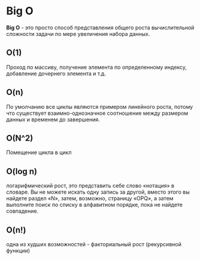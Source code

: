 # Big O
**Big O** - это просто способ представления общего роста вычислительной сложности задачи по мере увеличения набора данных.

## O(1)
Проход по массиву, получение элемента по определенному индексу, добавление дочернего элемента и т.д.

## O(n)
По умолчанию все циклы являются примером линейного роста, потому что существует взаимно-однозначное соотношение между размером данных и временем до завершения.

## O(N^2)
Помещение цикла в цикл

## O(log n)
логарифмический рост, это представить себе слово «нотация» в словаре. Вы не можете искать одну запись за другой, вместо этого вы найдете раздел «N», затем, возможно, страницу «OPQ», а затем выполните поиск по списку в алфавитном порядке, пока не найдете совпадение.

## O(n!)
одна из худших возможностей - факториальный рост (рекурсивной функции)

